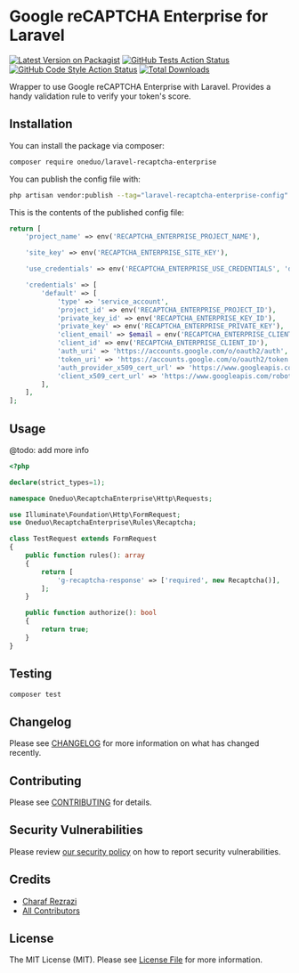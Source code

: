 # Google reCAPTCHA Enterprise for Laravel

[![Latest Version on Packagist](https://img.shields.io/packagist/v/oneduo/laravel-recaptcha-enterprise.svg?style=flat-square)](https://packagist.org/packages/oneduo/laravel-recaptcha-enterprise)
[![GitHub Tests Action Status](https://img.shields.io/github/actions/workflow/status/oneduo/laravel-recaptcha-enterprise/run-tests.yml?branch=main&label=tests&style=flat-square)](https://github.com/oneduo/laravel-recaptcha-enterprise/actions?query=workflow%3Arun-tests+branch%3Amain)
[![GitHub Code Style Action Status](https://img.shields.io/github/actions/workflow/status/oneduo/laravel-recaptcha-enterprise/fix-php-code-style-issues.yml?branch=main&label=code%20style&style=flat-square)](https://github.com/oneduo/laravel-recaptcha-enterprise/actions?query=workflow%3A"Fix+PHP+code+style+issues"+branch%3Amain)
[![Total Downloads](https://img.shields.io/packagist/dt/oneduo/laravel-recaptcha-enterprise.svg?style=flat-square)](https://packagist.org/packages/oneduo/laravel-recaptcha-enterprise)

Wrapper to use Google reCAPTCHA Enterprise with Laravel. Provides a handy validation rule to verify your token's score.

## Installation

You can install the package via composer:

```bash
composer require oneduo/laravel-recaptcha-enterprise
```

You can publish the config file with:

```bash
php artisan vendor:publish --tag="laravel-recaptcha-enterprise-config"
```

This is the contents of the published config file:

```php
return [
    'project_name' => env('RECAPTCHA_ENTERPRISE_PROJECT_NAME'),

    'site_key' => env('RECAPTCHA_ENTERPRISE_SITE_KEY'),

    'use_credentials' => env('RECAPTCHA_ENTERPRISE_USE_CREDENTIALS', 'default'),

    'credentials' => [
        'default' => [
            'type' => 'service_account',
            'project_id' => env('RECAPTCHA_ENTERPRISE_PROJECT_ID'),
            'private_key_id' => env('RECAPTCHA_ENTERPRISE_KEY_ID'),
            'private_key' => env('RECAPTCHA_ENTERPRISE_PRIVATE_KEY'),
            'client_email' => $email = env('RECAPTCHA_ENTERPRISE_CLIENT_EMAIL'),
            'client_id' => env('RECAPTCHA_ENTERPRISE_CLIENT_ID'),
            'auth_uri' => 'https://accounts.google.com/o/oauth2/auth',
            'token_uri' => 'https://accounts.google.com/o/oauth2/token',
            'auth_provider_x509_cert_url' => 'https://www.googleapis.com/oauth2/v1/certs',
            'client_x509_cert_url' => 'https://www.googleapis.com/robot/v1/metadata/x509/' . $email,
        ],
    ],
];
```

## Usage

@todo: add more info

```php
<?php

declare(strict_types=1);

namespace Oneduo\RecaptchaEnterprise\Http\Requests;

use Illuminate\Foundation\Http\FormRequest;
use Oneduo\RecaptchaEnterprise\Rules\Recaptcha;

class TestRequest extends FormRequest
{
    public function rules(): array
    {
        return [
            'g-recaptcha-response' => ['required', new Recaptcha()],
        ];
    }

    public function authorize(): bool
    {
        return true;
    }
}

```

## Testing

```bash
composer test
```

## Changelog

Please see [CHANGELOG](CHANGELOG.md) for more information on what has changed recently.

## Contributing

Please see [CONTRIBUTING](CONTRIBUTING.md) for details.

## Security Vulnerabilities

Please review [our security policy](../../security/policy) on how to report security vulnerabilities.

## Credits

- [Charaf Rezrazi](https://github.com/oneduo)
- [All Contributors](../../contributors)

## License

The MIT License (MIT). Please see [License File](LICENSE.md) for more information.
